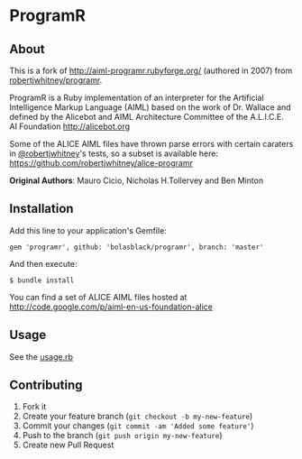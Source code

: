 # ProgramR

## About

This is a fork of http://aiml-programr.rubyforge.org/ (authored in 2007) from [robertjwhitney/programr](https://github.com/robertjwhitney/programr).

ProgramR is a Ruby implementation of an interpreter for the Artificial Intelligence Markup Language (AIML) based on the work of Dr. Wallace and defined by the Alicebot and AIML Architecture Committee of the A.L.I.C.E. AI Foundation http://alicebot.org

Some of the ALICE AIML files have thrown parse errors with certain caraters in [@robertjwhitney](https://github.com/robertjwhitney)'s tests, so a subset is available here: https://github.com/robertjwhitney/alice-programr

**Original Authors**: Mauro Cicio, Nicholas H.Tollervey and Ben Minton


## Installation

Add this line to your application's Gemfile:

    gem 'programr', github: 'bolasblack/programr', branch: 'master'

And then execute:

    $ bundle install

You can find a set of ALICE AIML files hosted at http://code.google.com/p/aiml-en-us-foundation-alice

## Usage

See the [usage.rb](https://github.com/bolasblack/programr/blob/master/usage.rb)

## Contributing

1. Fork it
2. Create your feature branch (`git checkout -b my-new-feature`)
3. Commit your changes (`git commit -am 'Added some feature'`)
4. Push to the branch (`git push origin my-new-feature`)
5. Create new Pull Request
